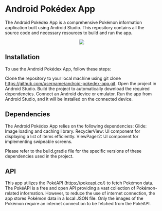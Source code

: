# Android Pokédex App
The Android Pokédex App is a comprehensive Pokémon information application built using Android Studio. This repository contains all the source code and necessary resources to build and run the app.

<p align="center">
  <img src="https://github.com/EC-9624/Pokedex/assets/71120764/4b737ad2-f004-4b2a-af43-a7b6d40ffb39" />
</p>

## Installation
To use the Android Pokédex App, follow these steps:

Clone the repository to your local machine using git clone https://github.com/username/android-pokedex-app.git.
Open the project in Android Studio.
Build the project to automatically download the required dependencies.
Connect an Android device or emulator.
Run the app from Android Studio, and it will be installed on the connected device.

## Dependencies
The Android Pokédex App relies on the following dependencies:
Glide: Image loading and caching library.
RecyclerView: UI component for displaying a list of items efficiently.
ViewPager2: UI component for implementing swipeable screens.

Please refer to the build.gradle file for the specific versions of these dependencies used in the project.

## API
This app utilizes the PokéAPI (https://pokeapi.co/) to fetch Pokémon data. The PokéAPI is a free and open API providing a vast collection of Pokémon-related information.
However, to reduce the use of internet connection, the app stores Pokémon data in a local JSON file. Only the images of the Pokémon require an internet connection to be fetched from the PokéAPI.

